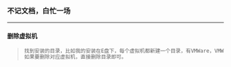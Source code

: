 ### 不记文档，白忙一场

------

#### 删除虚拟机

> ```python
> 找到安装的目录，比如我的安装在E盘下，每个虚拟机都新建一个目录，有VMWare，VMWare2，VMWare3，VMWare。
> 如果要删除对应虚拟机，直接删除目录即可。
> ```
>
> 